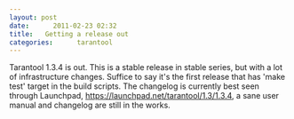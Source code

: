 ```yaml
---
layout: post
date:      2011-02-23 02:32
title:   Getting a release out
categories:      tarantool
---
```


Tarantool 1.3.4 is out. This is a stable release in stable series, but with
a lot of infrastructure changes. Suffice to say it's the first release that
has 'make test' target in the build scripts. The changelog is currently best
seen through Launchpad, https://launchpad.net/tarantool/1.3/1.3.4, a sane
user manual and changelog are still in the works.
